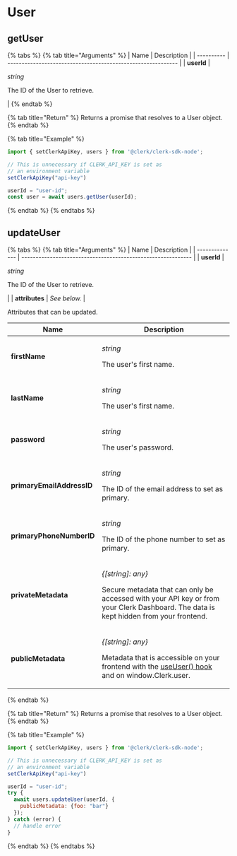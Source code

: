 # User

## getUser

{% tabs %}
{% tab title="Arguments" %}
| Name       | Description                                                  |
| ---------- | ------------------------------------------------------------ |
| **userId** | <p><em>string</em></p><p>The ID of the User to retrieve.</p> |
{% endtab %}

{% tab title="Return" %}
Returns a promise that resolves to a User object.
{% endtab %}

{% tab title="Example" %}
```javascript
import { setClerkApiKey, users } from '@clerk/clerk-sdk-node';

// This is unnecessary if CLERK_API_KEY is set as
// an environment variable
setClerkApiKey("api-key")

userId = "user-id";
const user = await users.getUser(userId);
```
{% endtab %}
{% endtabs %}

## updateUser

{% tabs %}
{% tab title="Arguments" %}
| Name           | Description                                                  |
| -------------- | ------------------------------------------------------------ |
| **userId**     | <p><em>string</em></p><p>The ID of the User to retrieve.</p> |
| **attributes** | _See below._                                                 |

Attributes that can be updated.

| Name                      | Description                                                                                                                                                                                   |
| ------------------------- | --------------------------------------------------------------------------------------------------------------------------------------------------------------------------------------------- |
| **firstName**             | <p><em>string</em></p><p>The user's first name.</p>                                                                                                                                           |
| **lastName**              | <p><em>string</em></p><p>The user's first name.</p>                                                                                                                                           |
| **password**              | <p><em>string</em></p><p>The user's password.</p>                                                                                                                                             |
| **primaryEmailAddressID** | <p><em>string</em></p><p>The ID of the email address to set as primary.</p>                                                                                                                   |
| **primaryPhoneNumberID**  | <p><em>string</em></p><p>The ID of the phone number to set as primary.</p>                                                                                                                    |
| **privateMetadata**       | <p><em>{[string]: any}</em></p><p>Secure metadata that can only be accessed with your API key or from your Clerk Dashboard. The data is kept hidden from your frontend.</p>                   |
| **publicMetadata**        | <p><em>{[string]: any}</em></p><p>Metadata that is accessible on your frontend with the <a href="../../../../../clerk-react/useuser-hook.md">useUser() hook</a> and on window.Clerk.user.</p> |
{% endtab %}

{% tab title="Return" %}
Returns a promise that resolves to a User object.
{% endtab %}

{% tab title="Example" %}
```javascript
import { setClerkApiKey, users } from '@clerk/clerk-sdk-node';

// This is unnecessary if CLERK_API_KEY is set as
// an environment variable
setClerkApiKey("api-key")

userId = "user-id";
try {
  await users.updateUser(userId, {
    publicMetadata: {foo: "bar"}
  });
} catch (error) {
  // handle error
}
```
{% endtab %}
{% endtabs %}
